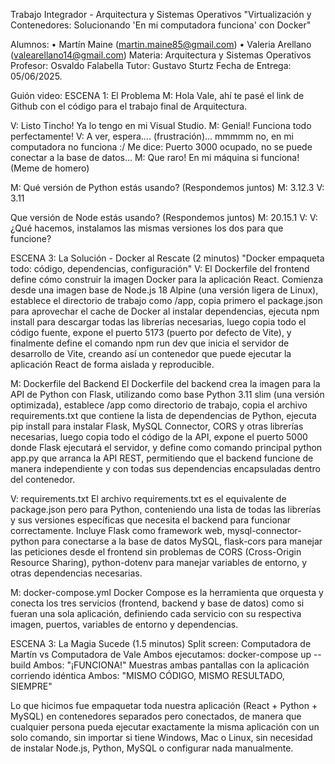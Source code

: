 Trabajo Integrador - Arquitectura y Sistemas Operativos
"Virtualización y Contenedores: Solucionando 'En mi computadora funciona' con Docker"




Alumnos: 
•	Martín Maine (martin.maine85@gmail.com)
•	Valeria Arellano (valearellano14@gmail.com)
Materia: Arquitectura y Sistemas Operativos
Profesor: Osvaldo Falabella
Tutor: Gustavo Sturtz
Fecha de Entrega: 05/06/2025.


Guión video:
ESCENA 1: El Problema
M: Hola Vale, ahí te pasé el link de Github con el código para el trabajo final de Arquitectura.

V: Listo Tincho! Ya lo tengo en mi Visual Studio. 
M: Genial! Funciona todo perfectamente! 
V: A ver, espera…. (frustración)… mmmmm no, en mi computadora no funciona :/ 
Me dice: Puerto 3000 ocupado, no se puede conectar a la base de datos…
M: Que raro! En mi máquina si funciona!  (Meme de homero)

M: Qué versión de Python estás usando?  (Respondemos juntos)
M: 3.12.3
V: 3.11

Que versión de Node estás usando?  (Respondemos juntos)
M: 20.15.1
V:
V: ¿Qué hacemos, instalamos las mismas versiones los dos para que funcione? 

ESCENA 3: La Solución - Docker al Rescate (2 minutos)
"Docker empaqueta todo: código, dependencias, configuración"
V: El Dockerfile del frontend define cómo construir la imagen Docker para la aplicación React. Comienza desde una imagen base de Node.js 18 Alpine (una versión ligera de Linux), establece el directorio de trabajo como /app, copia primero el package.json para aprovechar el cache de Docker al instalar dependencias, ejecuta npm install para descargar todas las librerías necesarias, luego copia todo el código fuente, expone el puerto 5173 (puerto por defecto de Vite), y finalmente define el comando npm run dev que inicia el servidor de desarrollo de Vite, creando así un contenedor que puede ejecutar la aplicación React de forma aislada y reproducible.

M: Dockerfile del Backend
El Dockerfile del backend crea la imagen para la API de Python con Flask, utilizando como base Python 3.11 slim (una versión optimizada), establece /app como directorio de trabajo, copia el archivo requirements.txt que contiene la lista de dependencias de Python, ejecuta pip install para instalar Flask, MySQL Connector, CORS y otras librerías necesarias, luego copia todo el código de la API, expone el puerto 5000 donde Flask ejecutará el servidor, y define como comando principal python app.py que arranca la API REST, permitiendo que el backend funcione de manera independiente y con todas sus dependencias encapsuladas dentro del contenedor.

V: requirements.txt
El archivo requirements.txt es el equivalente de package.json pero para Python, conteniendo una lista de todas las librerías y sus versiones específicas que necesita el backend para funcionar correctamente. Incluye Flask como framework web, mysql-connector-python para conectarse a la base de datos MySQL, flask-cors para manejar las peticiones desde el frontend sin problemas de CORS (Cross-Origin Resource Sharing), python-dotenv para manejar variables de entorno, y otras dependencias necesarias.

M: docker-compose.yml
Docker Compose es la herramienta que orquesta y conecta los tres servicios (frontend, backend y base de datos) como si fueran una sola aplicación, definiendo cada servicio con su respectiva imagen, puertos, variables de entorno y dependencias.

ESCENA 3: La Magia Sucede (1.5 minutos)
Split screen: Computadora de Martín vs Computadora de Vale
Ambos ejecutamos: docker-compose up --build
Ambos: "¡FUNCIONA!"
Muestras ambas pantallas con la aplicación corriendo idéntica
Ambos: "MISMO CÓDIGO, MISMO RESULTADO, SIEMPRE"

Lo que hicimos fue empaquetar toda nuestra aplicación (React + Python + MySQL) en contenedores separados pero conectados, de manera que cualquier persona pueda ejecutar exactamente la misma aplicación con un solo comando, sin importar si tiene Windows, Mac o Linux, sin necesidad de instalar Node.js, Python, MySQL o configurar nada manualmente. 
